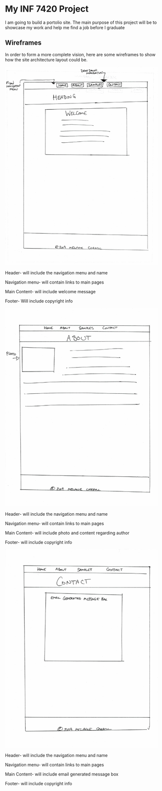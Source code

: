 # My INF 7420 Project

I am going to build a portolio site. The main purpose of this project will be to showcase my work and help me find a job before I graduate

## Wireframes

In order to form a more complete vision, here are some wireframes to show how the site architecture layout could be.

![Wireframe of the Home page](wireframes/Home.jpg)

Header- will include the navigation menu and name

Navigation menu- will contain links to main pages 

Main Content- will include welcome message

Footer- Will include copyright info

![Wireframe of the About page](wireframes/About.jpg)

Header- will include the navigation menu and name

Navigation menu- will contain links to main pages

Main Content- will include photo and content regarding author

Footer- will include copyright info

![Wireframe of the Contact page](wireframes/Contact.jpg)

Header- will include the navigation menu and name

Navigation menu- will contain links to main pages

Main Content- will include email generated message box

Footer- will include copyright info